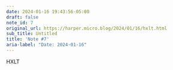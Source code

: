 ```yaml
---
date: 2024-01-16 19:43:56-05:00
draft: false
note_id: 7
original_url: https://harper.micro.blog/2024/01/16/hxlt.html
sub_title: Untitled
title: 'Note #7'
aria-label: "Date: 2024-01-16"
---
```


HXLT